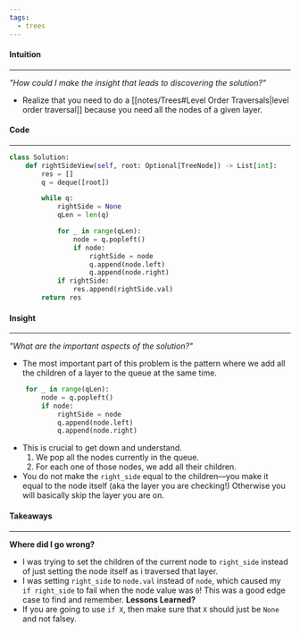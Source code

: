 ```yaml
---
tags:
  - trees
---
```

#### Intuition
---
_"How could I make the insight that leads to discovering the solution?"_
- Realize that you need to do a [[notes/Trees#Level Order Traversals|level order traversal]] because you need all the nodes of a given layer.

#### Code
---

```python
class Solution:
    def rightSideView(self, root: Optional[TreeNode]) -> List[int]:
        res = []
        q = deque([root])

        while q:
            rightSide = None
            qLen = len(q)

            for _ in range(qLen):
                node = q.popleft()
                if node:
                    rightSide = node
                    q.append(node.left)
                    q.append(node.right)
            if rightSide:
                res.append(rightSide.val)
        return res
```

#### Insight  
---
_"What are the important aspects of the solution?"_
- The most important part of this problem is the pattern where we add all the children of a layer to the queue at the same time.

```python
	for _ in range(qLen):
		node = q.popleft()
		if node:
			rightSide = node
			q.append(node.left)
			q.append(node.right)
```

- This is crucial to get down and understand.
	1. We pop all the nodes currently in the queue.
	2. For each one of those nodes, we add all their children.
- You do not make the `right_side` equal to the children—you make it equal to the node itself (aka the layer you are checking!) Otherwise you will basically skip the layer you are on.
#### Takeaways
---
**Where did I go wrong?**
- I was trying to set the children of the current node to `right_side`  instead of just setting the node itself as i traversed that layer. 
- I was setting `right_side` to `node.val` instead of `node`, which caused my `if right_side` to fail when the node value was `0`! This was a good edge case to find and remember.
**Lessons Learned?**
- If you are going to use `if X`, then make sure that `X` should just be `None` and not falsey.